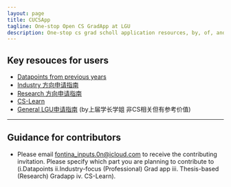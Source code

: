 ```yaml
---
layout: page
title: CUCSApp
tagline: One-stop Open CS GradApp at LGU
description: One-stop cs grad scholl application resources, by, of, and for LGUers
---
```


## Key resouces for users

- [Datapoints from previous years](pages/data_point.html)
- [Industry 方向申请指南](pages/industry_app.html)
- [Research 方向申请指南](pages/research_app.html)
- [CS-Learn](pages/cs_learn.html)
- [General LGU申请指南](pages/gag.html) (by上届学长学姐 非CS相关但有参考价值)

---

## Guidance for contributors

- Please email [fontina_inputs.0n@icloud.com](mailto:fontina_inputs.0n@icloud.com) to receive the contributing invitation. Please specify which part you are planning to contribute to (i.Datapoints ii.Industry-focus (Professional) Grad app iii. Thesis-based (Research) Gradapp iv. CS-Learn).